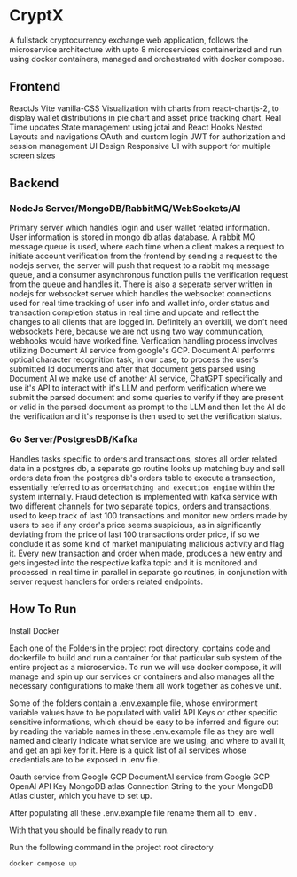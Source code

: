 # CryptX
 A fullstack cryptocurrency exchange web application, follows the microservice architecture with upto 8 microservices containerized and run using docker containers, managed and orchestrated with docker compose. 

 
## Frontend
 ReactJs
 Vite
 vanilla-CSS
 Visualization with charts from react-chartjs-2, to display wallet distributions in pie chart and asset price tracking chart.
 Real Time updates
 State management using jotai and React Hooks
 Nested Layouts and navigations
 OAuth and custom login
 JWT for authorization and session management
 UI Design
 Responsive UI with support for multiple screen sizes

## Backend

 ### NodeJs Server/MongoDB/RabbitMQ/WebSockets/AI
  Primary server which handles login and user wallet related information. User information is stored in mongo db atlas database. A rabbit MQ message queue is used, where each time when a client makes a request to initiate account verification from the frontend by sending a request to the nodejs server, the server will push that request to a rabbit mq message queue, and a consumer asynchronous function pulls the verification request from the queue and handles it. There is also a seperate server written in nodejs for websocket server which handles the websocket connections used for real time tracking of user info and wallet info, order status and transaction completion status in real time and update and reflect the changes to all clients that are logged in. Definitely an overkill, we don't need websockets here, because we are not using two way communication, webhooks would have worked fine. Verfication handling process involves utilizing Document AI service from google's GCP. Document AI performs optical character recognition task, in our case, to process the user's submitted Id documents and after that document gets parsed using Document AI we make use of another AI service, ChatGPT specifically and use it's API to interact with it's LLM and perform verification where we submit the parsed document and some queries to verify if they are present or valid in the parsed document as prompt to the LLM and then let the AI do the verification and it's response is then used to set the verification status.

 ### Go Server/PostgresDB/Kafka
  Handles tasks specific to orders and transactions, stores all order related data in a postgres db, a separate go routine looks up matching buy and sell orders data from the postgres db's orders table to execute a transaction, essentially referred to as `orderMatching and execution engine` within the system internally. Fraud detection is implemented with kafka service with two different channels for two separate topics, orders and transactions, used to keep track of last 100 transactions and monitor new orders made by users to see if any order's price seems suspicious, as in significantly deviating from the price of last 100 transactions order price, if so we conclude it as some kind of market manipulating malicious activity and flag it. Every new transaction and order when made, produces a new entry and gets ingested into the respective kafka topic and it is monitored and processed in real time in parallel in separate go routines, in conjunction with server request handlers for orders related endpoints.
 
## How To Run

Install Docker

Each one of the Folders in the project root directory, contains code and dockerfile to build and run a container for that particular sub system of the entire project as a microservice.
To run we will use docker compose, it will manage and spin up our services or containers and also manages all the necessary configurations to make them all work together as cohesive unit. 

Some of the folders contain a .env.example file, whose environment variable values have to be populated with valid API Keys or other specific sensitive informations, which should be easy to be inferred and figure out by reading the variable names in these .env.example file as they are well named and clearly indicate what service are we using, and where to avail it, and get an api key for it. Here is a quick list of all services whose credentials are to be exposed in .env file.

Oauth service from Google GCP
DocumentAI service from Google GCP
OpenAI API Key
MongoDB atlas Connection String to the your MongoDB Atlas cluster, which you have to set up.

After populating all these .env.example file rename them all to .env .

With that you should be finally ready to run.

Run the following command in the project root directory

    docker compose up